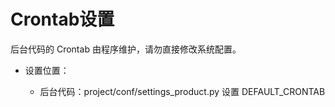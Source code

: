 # Crontab设置

后台代码的 Crontab 由程序维护，请勿直接修改系统配置。

- 设置位置：

    - 后台代码：project/conf/settings_product.py 设置 DEFAULT_CRONTAB
